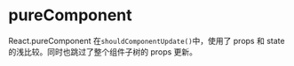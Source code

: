# pureComponent

React.pureComponent 在`shouldComponentUpdate()`中，使用了 props 和 state 的浅比较。同时也跳过了整个组件子树的 props 更新。
